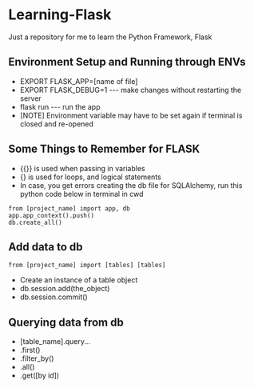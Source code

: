 # Learning-Flask
Just a repository for me to learn the Python Framework, Flask

## Environment Setup and Running through ENVs
* EXPORT FLASK_APP=[name of file]
* EXPORT FLASK_DEBUG=1 --- make changes without restarting the server
* flask run --- run the app
* [NOTE] Environment variable may have to be set again if terminal is closed and re-opened

## Some Things to Remember for FLASK
* {{}} is used when passing in variables
* {} is used for loops, and logical statements
* In case, you get errors creating the db file for SQLAlchemy, run this python code below in terminal in cwd 
``` 
from [project_name] import app, db
app.app_context().push()
db.create_all()
```

## Add data to db
```
from [project_name] import [tables] [tables]
```
* Create an instance of a table object
* db.session.add(the_object)
* db.session.commit()

## Querying data from db
* [table_name].query...
* .first()
* .filter_by()
* .all()
* .get([by id])